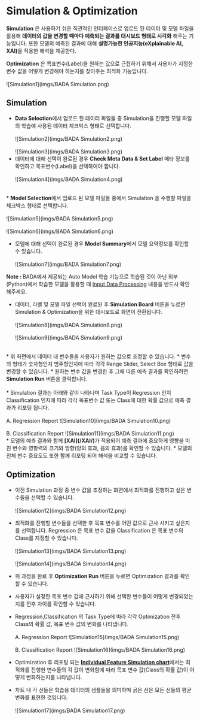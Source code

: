 # Simulation & Optimization
<B>Simulation</B> 은 사용하기 쉬운 직관적인 인터페이스로 업로드 된 데이터 및 모델 파일을 활용해 <B>데이터의 값을 변경할 때마다 예측되는 결과를 대시보드 형태로 시각화</B> 해주는 기능입니다.
또한 모델의 예측된 결과에 대해 <B>설명가능한 인공지능(eXplainable AI, XAI)</B>을 적용한 해석을 제공한다.

<B>Optimization</B> 은 목표변수(Label)을 원하는 값으로 근접하기 위해서 사용자가 지정한 변수 값을 어떻게 변경해야 하는지를 찾아주는 최적화 기능입니다.
<br><br>
![Simulation1](imgs/BADA Simulation.png)

## Simulation
* <B>Data Selection</B>에서 업로드 된 데이터 파일들 중 Simulation을 진행할 모델 파일의 학습에 사용된 데이터 체크박스 형태로 선택합니다.
<br><br>
![Simulation2](imgs/BADA Simulation2.png)
<br><br>
![Simulation3](imgs/BADA Simulation3.png)
* 데이터에 대해 선택이 완료된 경우 <B>Check Meta Data & Set Label</B> 메타 정보를 확인하고 목표변수(Label)을 선택하여야 합니다.
<br><br>
![Simulation4](imgs/BADA Simulation4.png)
<br>
* <B>Model Selection</B>에서 업로드 된 모델 파일들 중에서 Simulation 을 수행할 파일을 체크박스 형태로 선택합니다.
<br><br>
![Simulation5](imgs/BADA Simulation5.png)
<br><br>
![Simulation6](imgs/BADA Simulation6.png)

* 모델에 대해 선택이 완료된 경우 <B>Model Summary</B>에서 모델 요약정보를 확인할 수 있습니다.
<br><br>
![Simulation7](imgs/BADA Simulation7.png)

<B>Note : </B> BADA에서 제공되는 Auto Model 학습 기능으로 학습된 것이 아닌 외부(Python)에서 학습한 모델을 활용할 때 [Input Data Processing](/InputDataProcessing/) 내용을 반드시 확인해주세요.

* 데이터, 라벨 및 모델 파일 선택이 완료된 후 <B>Simulation Board</B> 버튼을 누르면 Simulation & Optimization을 위한 대시보드로 화면이 전환됩니다.
<br><br>
![Simulation8](imgs/BADA Simulation8.png)
<br><br>
![Simulation9](imgs/BADA Simulation9.png)
<br>
* 위 화면에서 데이터 내 변수들을 사용자가 원하는 값으로 조정할 수 있습니다.
* 변수의 형태가 숫자형인지 범주형인지에 따라 각각 Range Slider, Select Box 형태로  값을 변경할 수 있습니다.
* 원하는 변수 값을 변경한 후 그에 따른 예측 결과를 확인하려면 <B>Simulation Run</B> 버튼을 클릭합니다.
<br><br>
* Simulation 결과는 아래와 같이 나타나며 Task Type이 Regression 인지 Classification 인지에 따라 각각 목표변수 값 또는 Class에 대한 확률 값으로 예측 결과가 리포팅 됩니다.
<br><br>
    A. Regression Report
![Simulation10](imgs/BADA Simulation10.png)
<br><br>
    B. Classification Report
![Simulation11](imgs/BADA Simulation11.png)
<br>
* 모델의 예측 결과와 함께 <B>[XAI](/XAI/)</B>가 적용되어 예측 결과에 중요하게 영향을 미친 변수와 영항력의 크기와 방향(양의 효과, 음의 효과)를 확인할 수 있습니다.
* 모델의 전체 변수 중요도도 또한 함께 리포팅 되어 해석을 비교할 수 있습니다.

## Optimization
* 이전 Simulation 과정 중 변수 값을 조정하는 화면에서 최적화를 진행하고 싶은 변수들을 선택할 수 있습니다.
<br><br>
![Simulation12](imgs/BADA Simulation12.png)
* 최적화를 진행할 변수들을 선택한 후 목표 변수를 어떤 값으로 근사 시키고 싶은지를 선택합니다. Regression 은 목표 변수 값을 Classification 은 목표 변수의 Class를 지정할 수 있습니다.
<br><br>
![Simulation13](imgs/BADA Simulation13.png)
<br><br>
![Simulation14](imgs/BADA Simulation14.png)

* 위 과정을 완료 후 <B>Optimization Run</B> 버튼을 누르면 Optimization 결과를 확인할 수 있습니다.
* 사용자가 설정한 목표 변수 값에 근사하기 위해 선택한 변수들이 어떻게 변경되었는지를 전후 차이를 확인할 수 있습니다.
* Regression,Classification 의 Task Type에 따라 각각 Optimization 전후 Class의 확률 값, 목표 변수 값의 변화를 나타냅니다.
<br><br>
    A. Regression Report
![Simulation15](imgs/BADA Simulation15.png)
<br><br>
    B. Classification Report
![Simulation16](imgs/BADA Simulation16.png)

* Optimization 후 리포팅 되는 <B>[Individual Feature Simulation chart](/XAI/#individual-features-simulation)</B>에서는 최적화를 진행한 변수들의 각 값이 변화함에 따라 목표 변수 값(Class의 확률 값)이 어떻게 변화하는지를 나타냅니다.
* 차트 내 각 선들은 학습용 데이터의 샘플들을 의미하며 굵은 선은 모든 선들의 평균 변화를 표현한 것입니다.
<br><br>
![Simulation17](imgs/BADA Simulation17.png)
